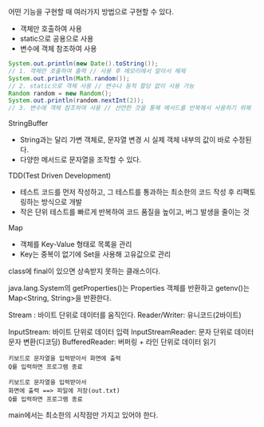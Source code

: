 
어떤 기능을 구현할 때 여러가지 방법으로 구현할 수 있다.
- 객체만 호출하여 사용
- static으로 공용으로 사용
- 변수에 객체 참조하여 사용

``` java
System.out.println(new Date().toString());	
// 1. 객체만 호출하여 출력 // 사용 후 메모리에서 알아서 해제
System.out.println(Math.random());			
// 2. static으로 객체 사용 // 변수나 동적 할당 없이 사용 가능
Random random = new Random();
System.out.println(random.nextInt(2));		
// 3. 변수에 객체 참조하여 사용 // 선언한 것을 통해 메서드를 반복해서 사용하기 위해
```

StringBuffer
- String과는 달리 가변 객체로, 문자열 변경 시 실제 객체 내부의 값이 바로 수정된다.
- 다양한 메서드로 문자열을 조작할 수 있다.

TDD(Test Driven Development)
- 테스트 코드를 먼저 작성하고, 그 테스트를 통과하는 최소한의 코드 작성 후 리팩토링하는 방식으로 개발
- 작은 단위 테스트를 빠르게 반복하여 코드 품질을 높이고, 버그 발생을 줄이는 것

Map
- 객체를 Key-Value 형태로 목록을 관리
- Key는 중복이 없기에 Set을 사용해 고유값으로 관리

class에 final이 있으면 상속받지 못하는 클래스이다.

java.lang.System의 getProperties()는 Properties 객체를 반환하고 getenv()는 Map<String, String>을 반환한다. 

Stream : 바이트 단위로 데이터를 움직인다.
Reader/Writer: 유니코드(2바이트)


InputStream: 바이트 단위로 데이터 입력
InputStreamReader: 문자 단위로 데이터 문자 변환(디코딩)
BufferedReader: 버퍼링 + 라인 단위로 데이터 읽기

```
키보드로 문자열을 입력받아서 화면에 출력
Q를 입력하면 프로그램 종료
```
```
키보드로 문자열을 입력받아서 
화면에 출력 ==> 파일에 저장(out.txt)
Q를 입력하면 프로그램 종료
```

main에서는 최소한의 시작점만 가지고 있어야 한다.
